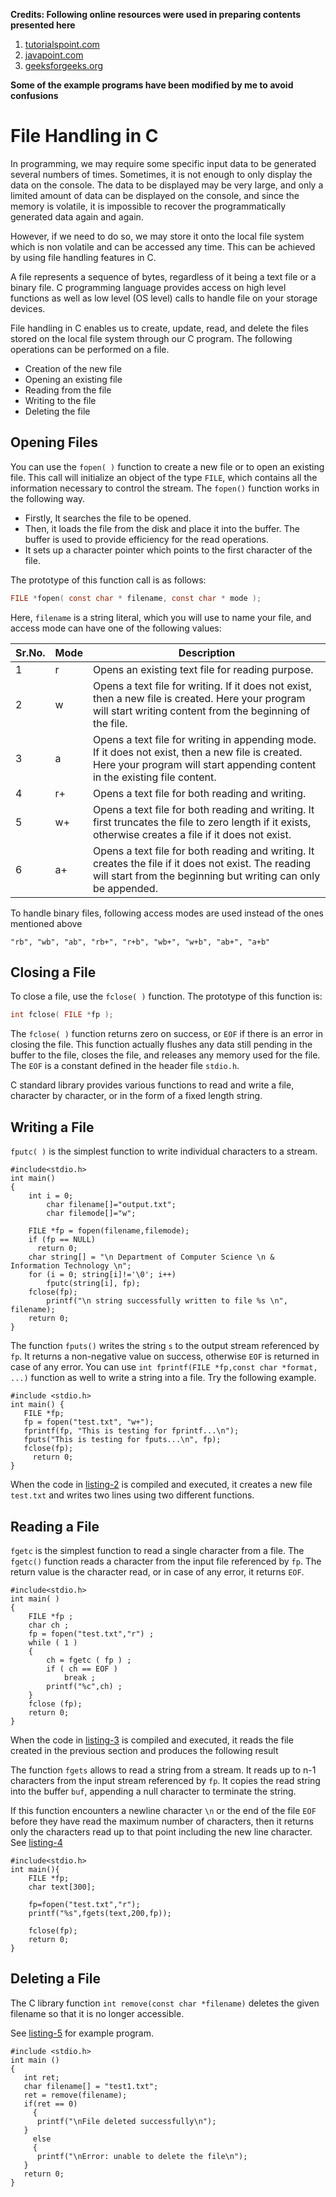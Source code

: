 **Credits: Following online resources were used in preparing contents presented here**

1. [tutorialspoint.com](https://www.tutorialspoint.com/cprogramming/c_file_io.htm)
2. [javapoint.com](https://www.javatpoint.com/file-handling-in-c)
3. [geeksforgeeks.org](https://www.geeksforgeeks.org/fgetc-fputc-c)

**Some of the example programs have been modified by me to avoid confusions**

# File Handling in C

In programming, we may require some specific input data to be generated several numbers of times. Sometimes, it is not enough to only display the data on the console. The data to be displayed may be very large, and only a limited amount of data can be displayed on the console, and since the memory is volatile, it is impossible to recover the programmatically generated data again and again.

However, if we need to do so, we may store it onto the local file system which is non volatile and can be accessed any time. This can be achieved by using file handling features in C.

A file represents a sequence of bytes, regardless of it being a text file or a binary file. C programming language provides access on high level functions as well as low level (OS level) calls to handle file on your storage devices.

File handling in C enables us to create, update, read, and delete the files stored on the local file system through our C program. The following operations can be performed on a file.

- Creation of the new file
- Opening an existing file
- Reading from the file
- Writing to the file
- Deleting the file

## Opening Files
You can use the `fopen( )` function to create a new file or to open an existing file. This call will initialize an object of the type `FILE`, which contains all the information necessary to control the stream. The `fopen()` function works in the following way.

- Firstly, It searches the file to be opened.
-  Then, it loads the file from the disk and place it into the buffer. The buffer is used to provide efficiency for the read operations.
- It sets up a character pointer which points to the first character of the file.

The prototype of this function call is as follows:

```c
FILE *fopen( const char * filename, const char * mode );
```


Here, `filename` is a string literal, which you will use to name your file, and access mode can have one of the following values:

|Sr.No. |	Mode |  Description|
|------|-------|--------------
|1	|r| Opens an existing text file for reading purpose.|
|2	|w| Opens a text file for writing. If it does not exist, then a new file is created. Here your program will start writing content from the beginning of the file.|
| 3|	a| Opens a text file for writing in appending mode. If it does not exist, then a new file is created. Here your program will start appending content in the existing file content.|
|4	|r+| Opens a text file for both reading and writing.|
|5	| w+| Opens a text file for both reading and writing. It first truncates the file to zero length if it exists, otherwise creates a file if it does not exist.|
| 6	| a+ | Opens a text file for both reading and writing. It creates the file if it does not exist. The reading will start from the beginning but writing can only be appended.|


To handle binary files, following access modes are used instead of the ones mentioned above

```
"rb", "wb", "ab", "rb+", "r+b", "wb+", "w+b", "ab+", "a+b"
```

## Closing a File
To close a file, use the `fclose( )` function. The prototype of this function is:

```c
int fclose( FILE *fp );
```
The `fclose( )` function returns zero on success, or `EOF` if there is an error in closing the file. This function actually flushes any data still pending in the buffer to the file, closes the file, and releases any memory used for the file. The `EOF` is a constant defined in the header file `stdio.h`.

C standard library provides various functions to read and write a file, character by character, or in the form of a fixed length string.

## Writing a File
`fputc( )` is the simplest function to write individual characters to a stream.

```{#fputc .c .numberLines}
#include<stdio.h> 
int main() 
{ 
    int i = 0; 
		char filename[]="output.txt";
		char filemode[]="w";

    FILE *fp = fopen(filename,filemode); 
    if (fp == NULL) 
      return 0; 
    char string[] = "\n Department of Computer Science \n & Information Technology \n"; 
    for (i = 0; string[i]!='\0'; i++) 
        fputc(string[i], fp); 
    fclose(fp); 
		printf("\n string successfully written to file %s \n", filename);
    return 0; 
} 
```

The function `fputs()` writes the string `s` to the output stream referenced by `fp`. It returns a non-negative value on success, otherwise `EOF` is returned in case of any error. You can use `int fprintf(FILE *fp,const char *format, ...)` function as well to write a string into a file. Try the following example.

```{#fputs .c .numberLines}
#include <stdio.h>
int main() {
   FILE *fp;
   fp = fopen("test.txt", "w+");
   fprintf(fp, "This is testing for fprintf...\n");
   fputs("This is testing for fputs...\n", fp);
   fclose(fp);
	 return 0;
}
```

When the code in [listing-2] is compiled and executed, it creates a new file `test.txt` and writes two lines using two different functions.

[listing-2]: #fputs

## Reading a File
`fgetc` is the simplest function to read a single character from a file. The `fgetc()` function reads a character from the input file referenced by `fp`. The return value is the character read, or in case of any error, it returns `EOF`. 
```{#fgetc .c .numberLines}
#include<stdio.h>
int main( )
{
	FILE *fp ;
	char ch ;
	fp = fopen("test.txt","r") ;
	while ( 1 )
	{
		ch = fgetc ( fp ) ;
		if ( ch == EOF )
			break ;
		printf("%c",ch) ;
	}
	fclose (fp); 
	return 0;
}
```
When the code in [listing-3] is compiled and executed, it reads the file created in the previous section and produces the following result

[listing-3]: #fgetc

The function `fgets` allows to read a string from a stream. It reads up to n-1 characters from the input stream referenced by `fp`. It copies the read string into the buffer `buf`, appending a null character to terminate the string.

If this function encounters a newline character `\n` or the end of the file `EOF` before they have read the maximum number of characters, then it returns only the characters read up to that point including the new line character. See [listing-4]

[listing-4]: #fgets

```{#fgets .c .numberLines}
#include<stdio.h>
int main(){
	FILE *fp;
	char text[300];

	fp=fopen("test.txt","r");
	printf("%s",fgets(text,200,fp));

	fclose(fp);
	return 0;
}
```

## Deleting a File

The C library function `int remove(const char *filename)` deletes the given filename so that it is no longer accessible.

See [listing-5] for example program.

[listing-5]: #remove

```{#remove .c .numberLines}
#include <stdio.h>
int main ()
{
   int ret;
   char filename[] = "test1.txt";
   ret = remove(filename);
   if(ret == 0)
	 {
      printf("\nFile deleted successfully\n");
   }
	 else
	 {
      printf("\nError: unable to delete the file\n");
   }
   return 0;
}
```

